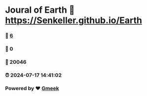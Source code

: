 # Joural of Earth :link: https://Senkeller.github.io/Earth 
### :page_facing_up: [6](https://Senkeller.github.io/Earth/tag.html) 
### :speech_balloon: 0 
### :hibiscus: 20046 
### :alarm_clock: 2024-07-17 14:41:02 
### Powered by :heart: [Gmeek](https://github.com/Meekdai/Gmeek)
